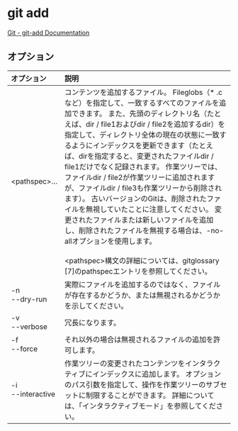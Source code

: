 # git add

[Git - git-add Documentation](https://git-scm.com/docs/git-add)

## オプション

|オプション|説明|
|:--|:--|
|\<pathspec\>…|コンテンツを追加するファイル。 Fileglobs（* .cなど）を指定して、一致するすべてのファイルを追加できます。 また、先頭のディレクトリ名（たとえば、dir / file1およびdir / file2を追加するdir）を指定して、ディレクトリ全体の現在の状態に一致するようにインデックスを更新できます（たとえば、dirを指定すると、変更されたファイルdir / file1だけでなく記録されます。 作業ツリーでは、ファイルdir / file2が作業ツリーに追加されますが、ファイルdir / file3も作業ツリーから削除されます）。 古いバージョンのGitは、削除されたファイルを無視していたことに注意してください。 変更されたファイルまたは新しいファイルを追加し、削除されたファイルを無視する場合は、-no-allオプションを使用します。<br><br>\<pathspec\>構文の詳細については、gitglossary [7]のpathspecエントリを参照してください。|
|-n<br>--dry-run|実際にファイルを追加するのではなく、ファイルが存在するかどうか、または無視されるかどうかを示してください。|
|-v<br>--verbose|冗長になります。|
|-f<br>--force|それ以外の場合は無視されるファイルの追加を許可します。|
|-i<br>--interactive|作業ツリーの変更されたコンテンツをインタラクティブにインデックスに追加します。 オプションのパス引数を指定して、操作を作業ツリーのサブセットに制限することができます。 詳細については、「インタラクティブモード」を参照してください。|
